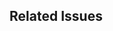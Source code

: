 <!--
  Thank you for contributing to interactive_bottom_sheet!

  Please provide a clear and concise title for your pull request, and describe the changes you’ve made in detail below.

  Before submitting, please review our contribution guidelines:
  https://github.com/cosee/interactive_bottom_sheet/blob/main/CONTRIBUTING.md
-->

## Related Issues

<!-- If this pull request addresses one or more issues, please reference them here (e.g., Fixes #123). -->

